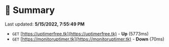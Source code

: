# 📖 Summary
Last updated: **5/15/2022, 7:55:49 PM**

- `GET` [https://uptimerfree.tk](https://uptimerfree.tk) - **Up** (5773ms)
- `GET` [https://monitoruptimer.tk](https://monitoruptimer.tk) - **Down** (70ms)
